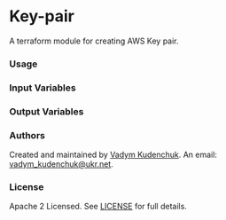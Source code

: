 # Key-pair 
A terraform module for creating AWS Key pair.

### Usage

### Input Variables

### Output Variables

### Authors

Created and maintained by [Vadym Kudenchuk](https://github.com/VadymKo). An email: [vadym_kudenchuk@ukr.net](vadym_kudenchuk@ukr.net).

### License

Apache 2 Licensed. See [LICENSE](https://github.com/VadymKo/terraform/blob/master/LICENSE) for full details.
